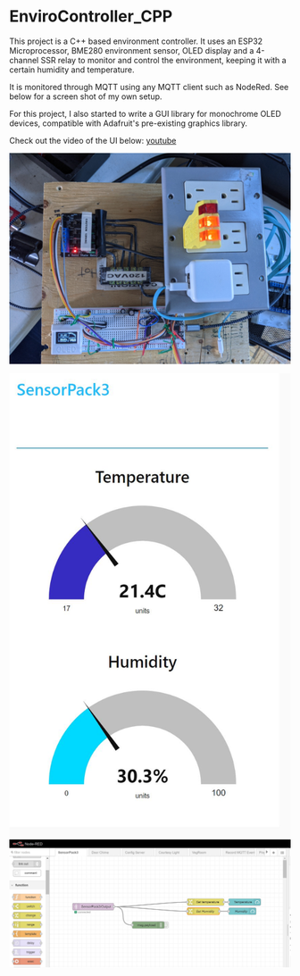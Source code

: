 # EnviroController_CPP

This project is a C++ based environment controller. It uses an ESP32 Microprocessor, BME280 environment sensor, OLED display and a 4-channel SSR relay to monitor and control the environment, keeping it with a certain humidity and temperature.

It is monitored through MQTT using any MQTT client such as NodeRed.  See below for a screen shot of my own setup.

For this project, I also started to write a GUI library for monochrome OLED devices, compatible with Adafruit's pre-existing graphics library.  

Check out the video of the UI below:
[youtube](https://youtu.be/LqROvFxl6kQ)


![ScreenShot](/ExtraFiles/BreadBoardShot.jpg)

![ScreenShot](/ExtraFiles/NodeRedDashboard.JPG)
![ScreenShot](/ExtraFiles/NodeRedScreenCap.JPG)



